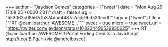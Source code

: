 
+++
author = "Jaydson Gomes"
categories = ["tweet"]
date = "Mon Aug 29 17:08:25 +0000 2011"
draft = false
slug = "553063c08567db374dad4487a7dc59bd533acdff"
tags = ["tweet"]
title = """RT @camiloarthur: AWESOME..."""
tweet = true
micro = true
tweet_url = "https://twitter.com/jaydson/status/108224496539930625"
+++
RT @camiloarthur: AWESOME!!! Portal Ending Credits in JavaScript http://t.co/IBIPgJh (via @andreibosco)
